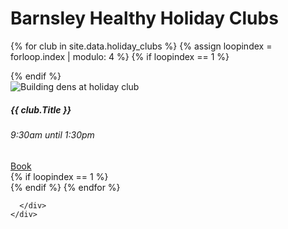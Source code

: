 <div class="jumbotron jumbotron-fluid">
  <div class="container">
    <h1 class="display-4">Barnsley Healthy Holiday Clubs</h1>
    <div class="container">
      <div class="card-columns">
        
{% for club in site.data.holiday_clubs %}
  {% assign loopindex = forloop.index | modulo: 4 %}
  {% if loopindex == 1 %}
    <div class="row">
  {% endif %}
        <div class="card col-sm">
          <img class="card-img-top" src="{{ site.baseurl }}/assets/img/239103681_4221236217952071_7560413288161334995_cropped.jpg" alt="Building dens at holiday club">
          <div class="card-body">
            <h5 class="card-title text-dark">{{ club.Title }}</h5>
            <h6 class="card-subtitle mb-2 text-muted">9:30am until 1:30pm</h6>
            <a href="https://my.barnsley.gov.uk/Events/BookTickets/{{ club.Number }}" target="_blank" class="card-link btn btn-primary">Book</a>
          </div>
        </div>
  {% if loopindex == 1 %}
    </div>
  {% endif %}
{% endfor %}

      </div>
    </div>
  </div>
</div>
